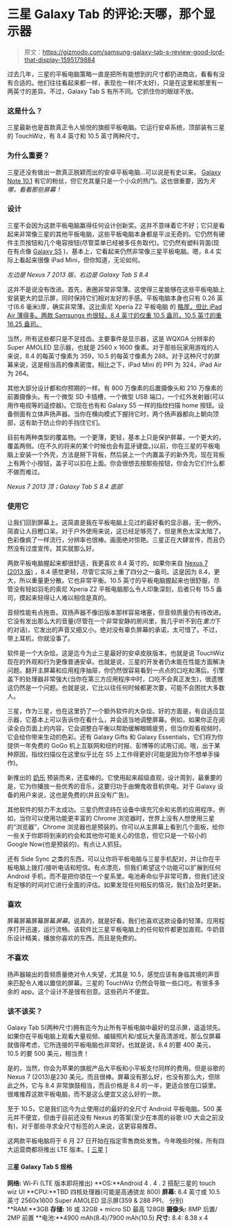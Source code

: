 # 三星 Galaxy Tab 的评论:天哪，那个显示器

> 原文：<https://gizmodo.com/samsung-galaxy-tab-s-review-good-lord-that-display-1595179884>

过去几年，三星的平板电脑策略一直是把所有能想到的尺寸都扔进商店，看看有没有合适的。他们往往看起来都一样，表现也一样(不太好)，只是在这里和那里有一两英寸的差异。不过，Galaxy Tab S 有所不同。它抓住你的眼球不放。



### 这是什么？

三星最新也是首款真正令人愉悦的旗舰平板电脑。它运行安卓系统，顶部装有三星的 TouchWiz，有 8.4 英寸和 10.5 英寸两种尺寸。

### 为什么重要？

三星还没有做出一款真正脱颖而出的安卓平板电脑...可以说是有史以来。 [Galaxy Note 10.1](http://gizmodo.com/samsung-galaxy-note-10-1-review-can-a-tablet-fix-what-5934818) 有它的粉丝，但它充其量只是一个小众的热门。这也很重要，因为*天哪，看看那些屏幕！*

### 设计

三星不会因为这款平板电脑赢得任何设计创新奖。这并不意味着它不好；它只是看起来非常像三星的其他平板电脑，这些平板电脑本身都是平淡无奇的。它仍然有硬件主页按钮和几个电容按钮(尽管菜单已经被多任务取代)。它仍然有塑料背面(现在有点像 [Galaxy S5](http://gizmodo.com/samsung-galaxy-s5-review-less-is-so-much-more-1563306790) )，基本上，它看起来仍然非常像三星平板电脑。嗯，8.4 实际上看起来很像 iPad Mini，但你知道，无论如何。

*左边是 Nexus 7 2013 版，右边是 Galaxy Tab S 8.4*

这并不是说没有改进。首先，表圈非常非常薄。这使得三星能够在这些平板电脑上安装更大的显示屏，同时保持它们相对友好的手感。平板电脑本身也只有 0.26 英寸(6.6 毫米)厚，确实非常薄。这比索尼 Xperia Z2 平板电脑 的 [略厚，但比 iPad Air 薄得多。两款 Samsungs 也很轻，8.4 英寸的仅重 10.5 盎司，10.5 英寸的重 16.25 盎司。](http://gizmodo.com/sony-xperia-z2-tablet-review-hardware-triumph-softwar-1565712780)

当然，所有这些都只是不足挂齿。主要事件是显示器，这是 WQXGA 分辨率的 Super AMOLED 显示器，也就是 2560 x 1600 像素。对于那些玩家用游戏的人来说，8.4 的每英寸像素为 359，10.5 的每英寸像素为 288。对于这种尺寸的屏幕来说，这是相当高的像素密度。相比之下，iPad Mini 的 PPI 为 324，iPad Air 为 264。

其他大部分设计都和你预期的一样。有 800 万像素的后置摄像头和 210 万像素的前置摄像头。有一个微型 SD 卡插槽，一个微型 USB 端口，一个红外发射器(可以用作电视等的遥控器)。它现在也有和 Galaxy S5 一样的指纹扫描 home 按钮。设备侧面有立体声扬声器。当你在横向模式下握持它时，两个扬声器都向上朝向顶部，这有助于防止你的手挡住它们。

目前有两种类型的覆盖物。一个更薄，更轻，基本上只是保护屏幕，一个更大的，覆盖两侧。(在不久的将来的某个时候也会有蓝牙键盘。)以前，你在三星的平板电脑上安装一个外壳，方法是掰下背板，然后装上一个内置盖子的新外壳。现在背板上有两个小按钮，盖子可以扣在上面。你会很想去按那些按钮，你会为它们什么都不做而难过。

*Nexus 7 2013 顶；Galaxy Tab S 8.4 底部*

### 使用它

让我们回到屏幕上。这简直是我在平板电脑上见过的最好看的显示器，无一例外。简直让人目瞪口呆。对于户外使用来说，这已经足够亮了，但是黑色太深太暗了。色彩像疯了一样流行，分辨率也很棒。画面绝对惊艳。三星正在大肆宣传，而且仍然没有过度宣传。其实就那么好。

两款平板电脑握起来都很舒适，我更喜欢 8.4 英寸的。如果你来自 [Nexus 7 (2013 版)](http://gizmodo.com/nexus-7-2013-review-the-best-small-tablet-even-better-947533058) ，8.4 感觉更轻，尽管它实际上重了四分之一盎司。这是因为 8.4，更大，所以重量更分散。它也非常平衡。10.5 英寸的平板电脑握起来也很舒服，尽管没有轻如羽毛的索尼 Xperia Z2 平板电脑那么令人印象深刻，后者只有 15.5 盎司，摸起来轻得让人难以相信是真的。

音频性能有点拖沓。双扬声器不像旧版本那样容易堵塞，但音频质量仍有待改进。它没有发出那么大的音量(尽管在一个非常安静的房间里，我几乎听不到在*重力*下的对话)，它发出的声音又细又小。绝对没有辜负屏幕的承诺，太可惜了。不过，带上耳机，你就没事了。

软件是一个大杂烩。这是迄今为止三星最好的安卓皮肤版本，也就是说 TouchWiz 现在的外观和行为更像普通安卓。也就是说，三星的开发者仍未能在性能方面解决问题。翻开主屏幕和应用程序抽屉，你仍然很容易看到一点点的口吃和滞后。引擎盖下的处理器非常强大(当你在第三方应用程序中时，口吃不会真正发生)，很遗憾这仍然是一个问题。也就是说，它比以往任何时候都更次要，可能不会困扰大多数人。

三星，作为三星，也在这里扔了一个额外软件的大杂烩。好的方面是，有自适应显示器，它基本上可以告诉你在看什么，并会适当地调整屏幕。例如，如果你正在阅读全白页面上的内容，它会调整白平衡以帮助缓解眼睛疲劳，但当你观看视频时，它会给你带来生动的色彩。还有 Galaxy Gifts 和 Galaxy Essentials，它们将为你提供一年免费的 GoGo 机上互联网和纽约时报、彭博等的试用订阅。哦，出于某种原因，指纹扫描仪在这里似乎比在 S5 上工作得更好(可能是因为你不想单手操作)。

新推出的 [奶乐](http://gizmodo.com/samsung-galaxy-devices-now-get-a-rad-free-music-service-1538696888) 预装而来，还蛮棒的。它使用起来超级直观，设计周到，最重要的是，它为你播放一些优秀的音乐，这要归功于由懒鬼收音机供电。对于 Galaxy 设备的用户来说，这也是免费的(并且没有广告)。

其他软件的努力不太成功。三星仍然坚持在设备中填充冗余和劣质的应用程序。例如，当你可以使用功能更丰富的 Chrome 浏览器时，世界上没有人想使用三星的“浏览器”，Chrome 浏览器也是预装的。你可以从主屏幕上看到几个面板，给你一些关于你即将到来的约会和其他你可能关心的信息，但它只是一个较小的 Google Now(也是预装的)。有点让人抓狂。

还有 Side Sync 之类的东西，可以让你将平板电脑与三星手机配对，并让你在平板电脑上拨打/接听电话和短信。有点漂亮，但我们希望这个功能可以扩展到任何 Android 手机，而不是把你锁在一个星系里。电池寿命似乎非常可靠，但我们还没有足够的时间对它进行全面的评估。如果发现任何相反的情况，我们会及时更新。

### 喜欢

屏幕屏幕屏幕屏幕*屏幕*。说真的，就是好看。我们也喜欢这款设备的轻薄。应用程序打开迅速，运行流畅。该软件比三星平板电脑上的任何软件都更加直观。牛奶音乐设计精美，播放你喜欢的东西，而且是免费的。

### 不喜欢

扬声器输出的音频质量绝对令人失望，尤其是 10.5，感觉应该有身临其境的声音来匹配令人难以置信的屏幕。三星的 TouchWiz 仍然会导致一些口吃。有很多多余的 app。这个设计不是很有创意。这些药片不便宜。

### 该不该买？

Galaxy Tab S(两种尺寸)拥有迄今为止所有平板电脑中最好的显示屏，遥遥领先。如果你在平板电脑上观看大量视频、编辑照片和/或玩大量高清游戏，那么仅屏幕就值得考虑，它所连接的平板电脑也非常好。也就是说，8.4 的要 400 美元，10.5 的要 500 美元，相当贵！

是的，当然，你会为苹果的旗舰产品大平板和小平板支付同样的费用。但是谷歌的 Nexus 7 (2013)是230 美元。而且很棒。屏幕没有那么好，也没有那么大，但除此之外，它与 8.4 非常旗鼓相当，而且价格是 8.4 的一半，更适合放在口袋里。很难推荐这款平板电脑，而不是这么便宜又这么好的一款。

至于 10.5，它是我们迄今为止使用过的最好的全尺寸 Android 平板电脑。500 美元并不便宜，但由于目前还没有 Nexus 的答案(至少在本周的谷歌 I/O 大会之前没有)，对于那些寻求全尺寸标签的人来说，这更容易推荐。

这两款平板电脑将于 6 月 27 日开始在指定零售商处发售。今年晚些时候，所有四大运营商都将推出 LTE 版本。[ [三星](http://www.samsung.com/global/microsite/galaxytabs/) ]

#### 三星 Galaxy Tab S 规格

**网络:** Wi-Fi (LTE 版本即将推出)
**OS:**Android 4 . 4 . 2 搭配三星的 touch wiz UI
**CPU:**TBD 四核处理器(可能是高通骁龙 800)
**屏幕:** 8.4 英寸或 10.5 英寸 2560x1600 Super AMOLED 显示屏(359 & 288 PPI、 分别)
**RAM:**3GB
**存储:** 16 或 32GB + micro SD 最高 128GB
**摄像头:** 8MP 后置/ 2MP 前置
**电池:**4900 mAh(8.4)/7900 mAh(10.5)
**尺寸:** 8.4: 8.38 x 4